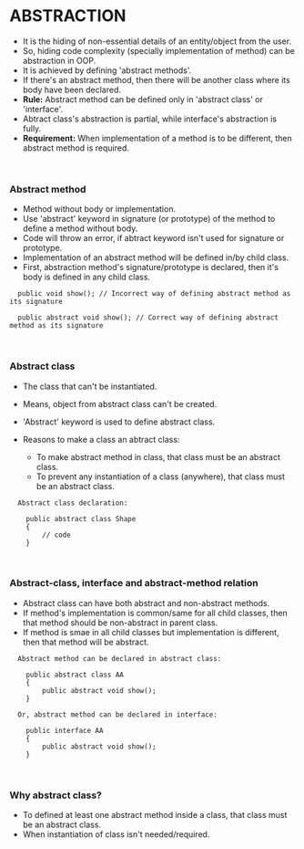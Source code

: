 # ABSTRACTION

+ It is the hiding of non-essential details of an entity/object from the user.
+ So, hiding code complexity (specially implementation of method) can be abstraction in OOP.
+ It is achieved by defining 'abstract methods'.
+ If there's an abstract method, then there will be another class where its body have been declared.
+ **Rule:** Abstract method can be defined only in 'abstract class' or 'interface'.
+ Abtract class's abstraction is partial, while interface's abstraction is fully.
+ **Requirement:** When implementation of a method is to be different, then abstract method is required. 

<br>

### Abstract method

+ Method without body or implementation.
+ Use 'abstract' keyword in signature (or prototype) of the method to define a method without body.
+ Code will throw an error, if abtract keyword isn't used for signature or prototype.
+ Implementation of an abstract method will be defined in/by child class.
+ First, abstraction method's signature/prototype is declared, then it's body is defined in any child class.

```
  public void show(); // Incorrect way of defining abstract method as its signature
  
  public abstract void show(); // Correct way of defining abstract method as its signature
```

<br>

### Abstract class

+ The class that can't be instantiated.
+ Means, object from abstract class can't be created.
+ 'Abstract' keyword is used to define abstract class.

+ Reasons to make a class an abtract class:
  + To make abstract method in class, that class must be an abstract class.
  + To prevent any instantiation of a class (anywhere), that class must be an abstract class.

```
  Abstract class declaration:

    public abstract class Shape
    {
        // code
    }
```

<br>

### Abstract-class, interface and abstract-method relation

+ Abstract class can have both abstract and non-abstract methods.
+ If method's implementation is common/same for all child classes, then that method should be non-abstract in parent class.
+ If method is smae in all child classes but implementation is different, then that method will be abstract.

```
  Abstract method can be declared in abstract class:

    public abstract class AA
    {
        public abstract void show();
    }

  Or, abstract method can be declared in interface:

    public interface AA
    {
        public abstract void show();
    }
```

<br>

### Why abstract class?

+ To defined at least one abstract method inside a class, that class must be an abstract class.
+ When instantiation of class isn't needed/required.
